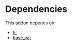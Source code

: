 # Dependencies

This addon depends on:

- [hr](https://github.com/bringout/oca-ocb-hr)
- [base_vat](https://github.com/bringout/oca-ocb-core)
